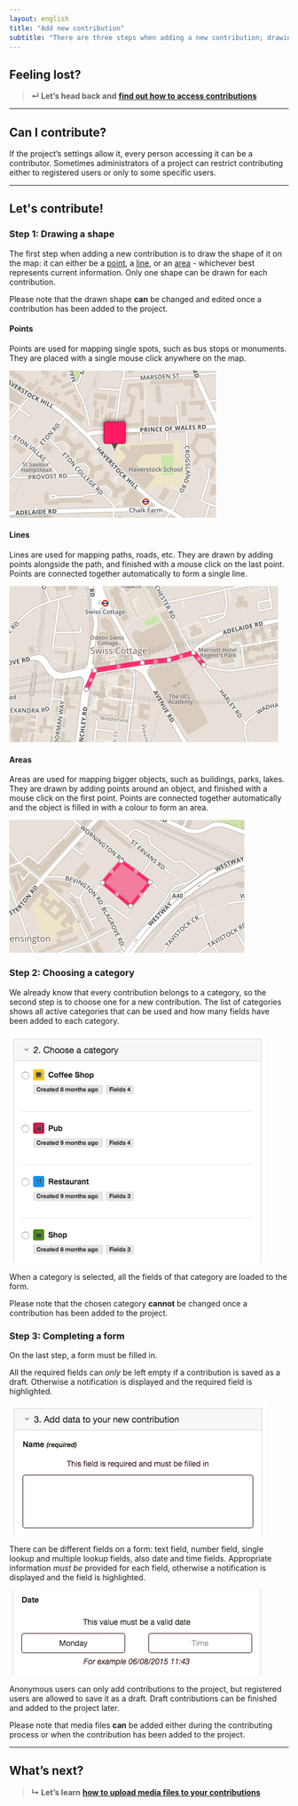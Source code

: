 ```yaml
---
layout: english
title: "Add new contribution"
subtitle: "There are three steps when adding a new contribution; drawing a shape, choosing a category and completing a form."
---
```


## Feeling lost?

> **&#8629; Let’s head back and** [**find out how to access contributions**](access-contributions.html)

---

## Can I contribute?

If the project’s settings allow it, every person accessing it can be a contributor. Sometimes administrators of a project can restrict contributing either to registered users or only to some specific users.

---

## Let's contribute!

### Step 1: Drawing a shape

The first step when adding a new contribution is to draw the shape of it on the map: it can either be a [point](#points), a [line](#lines), or an [area](#areas) - whichever best represents current information. Only one shape can be drawn for each contribution.

Please note that the drawn shape **can** be changed and edited once a contribution has been added to the project.

#### Points

Points are used for mapping single spots, such as bus stops or monuments. They are placed with a single mouse click anywhere on the map.

![Placing a point on the map](/images/en/placing-a-point.png)

#### Lines

Lines are used for mapping paths, roads, etc. They are drawn by adding points alongside the path, and finished with a mouse click on the last point. Points are connected together automatically to form a single line.

![Drawing a line on the map](/images/en/drawing-a-line.png)

#### Areas

Areas are used for mapping bigger objects, such as buildings, parks, lakes. They are drawn by adding points around an object, and finished with a mouse click on the first point. Points are connected together automatically and the object is filled in with a colour to form an area.

![Drawing an area on the map](/images/en/drawing-an-area.png)

### Step 2: Choosing a category

We already know that every contribution belongs to a category, so the second step is to choose one for a new contribution. The list of categories shows all active categories that can be used and how many fields have been added to each category.

![Choosing a category for new contribution](/images/en/contributing-choosing-a-category.png)

When a category is selected, all the fields of that category are loaded to the form.

Please note that the chosen category **cannot** be changed once a contribution has been added to the project.

### Step 3: Completing a form

On the last step, a form must be filled in.

All the required fields can *only* be left empty if a contribution is saved as a draft. Otherwise a notification is displayed and the required field is highlighted.

![Required fields of a category](/images/en/contributing-required-fields.png)

There can be different fields on a form: text field, number field, single lookup and multiple lookup fields, also date and time fields. Appropriate information *must be* provided for each field, otherwise a notification is displayed and the field is highlighted.

![Invalid fields of a category](/images/en/contributing-invalid-fields.png)

Anonymous users can only add contributions to the project, but registered users are allowed to save it as a draft. Draft contributions can be finished and added to the project later.

Please note that media files **can** be added either during the contributing process or when the contribution has been added to the project.

---

## What’s next?

> **&#8627; Let’s learn** [**how to upload media files to your contributions**](upload-media-files.html)
